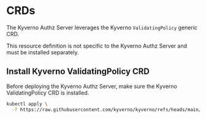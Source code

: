 # CRDs

The Kyverno Authz Server leverages the Kyverno `ValidatingPolicy` generic CRD.

This resource definition is not specific to the Kyverno Authz Server and must be installed separately.

## Install Kyverno ValidatingPolicy CRD

Before deploying the Kyverno Authz Server, make sure the Kyverno ValidatingPolicy CRD is installed.

```bash
kubectl apply \
  -f https://raw.githubusercontent.com/kyverno/kyverno/refs/heads/main/config/crds/policies.kyverno.io/policies.kyverno.io_validatingpolicies.yaml
```

